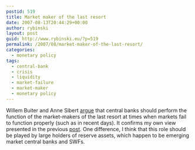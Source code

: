 ```yaml
---
postid: 519
title: Market maker of the last resort
date: 2007-08-13T20:44:29+00:00
author: rybinski
layout: post
guid: http://www.rybinski.eu/?p=519
permalink: /2007/08/market-maker-of-the-last-resort/
categories:
  - monetary policy
tags:
  - central-bank
  - crisis
  - liquidity
  - market-failure
  - market-maker
  - monetary policy
---
```

Willem Buiter and Anne Sibert [argue](http://www.voxeu.org/index.php?q=node/459) that central banks should perform the function of the market-makers of the last resort at times when markets fail to function properly (such as in recent days). It confirms my own view presented in the previous [post](http://www.rybinski.eu/?p=517&language=en). One difference, I think that this role should be played by large holders of reserve assets, which happen to be emerging market central banks and SWFs.
